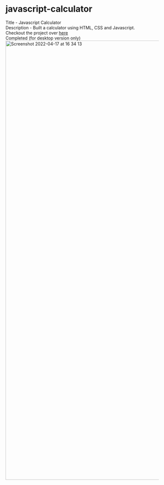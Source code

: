 # javascript-calculator

Title - Javascript Calculator <br/>
Description - Built a calculator using HTML, CSS and Javascript.<br/>
Checkout the project over <a href="https://vibhatsu08.github.io/javascript-calculator/">here</a><br/>
Completed (for desktop version only)<br/>
<img width="1440" alt="Screenshot 2022-04-17 at 16 34 13" src="https://user-images.githubusercontent.com/37664832/163711729-c5bf6882-a936-46c6-a8e3-97f2b3e75c02.png">
